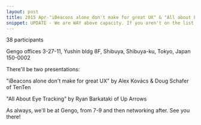 ```yaml
---
layout: post
title: 2015 Apr-"iBeacons alone don't make for great UX" & "All about Eye Tracking"
snippet: UPDATE - We are WAY above capacity. If you aren't on the list, we are afraid it will not be ...
---
```

38 participants

Gengo offices 3-27-11, Yushin bldg 8F, Shibuya, Shibuya-ku, Tokyo, Japan 150-0002

There'll be two presentations:

"iBeacons alone don't make for great UX" by Alex Kovács & Doug Schafer of TenTen

"All About Eye Tracking" by Ryan Barkataki of Up Arrows

As always, we'll be at Gengo, from 7-9 and then networking after. See you there!

